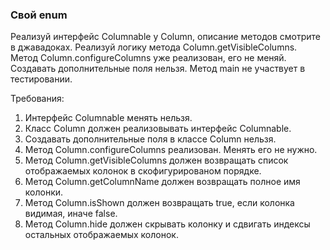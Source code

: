
### Свой enum

Реализуй интерфейс Columnable у Column, описание методов смотрите в джавадоках.
Реализуй логику метода Column.getVisibleColumns.
Метод Column.configureColumns уже реализован, его не меняй.
Создавать дополнительные поля нельзя.
Метод main не участвует в тестировании.


Требования:
1.	Интерфейс Columnable менять нельзя.
2.	Класс Column должен реализовывать интерфейс Columnable.
3.	Создавать дополнительные поля в классе Column нельзя.
4.	Метод Column.configureColumns реализован. Менять его не нужно.
5.	Метод Column.getVisibleColumns должен возвращать список отображаемых колонок в скофигурированом порядке.
6.	Метод Column.getColumnName должен возвращать полное имя колонки.
7.	Метод Column.isShown должен возвращать true, если колонка видимая, иначе false.
8.	Метод Column.hide должен скрывать колонку и сдвигать индексы остальных отображаемых колонок.


